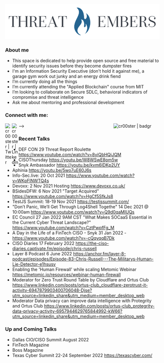![threatmebers](TEsmall.png)

### About me
- This space is dedicated to help provide open source and free material to identify security issues before they become dumpster fires
- I'm an Information Security Executive (don't hold it against me), a garage gym work out junky and an energy drink fiend 
- I’m currently doing all the things
- I’m currently attending the "Applied Blockchain" course from MIT
- I’m looking to collaborate on Secure SDLC, behavioral indicators of compromise and threat intelligence
- Ask me about mentoring and professional development

### Connect with me:
-->
[<img align="left" alt="cr00ster | Twitter" width="22px" src="https://cdn.jsdelivr.net/npm/simple-icons@v3/icons/twitter.svg" />][twitter]
[<img align="left" alt="cr00ster | LinkedIn" width="22px" src="https://cdn.jsdelivr.net/npm/simple-icons@v3/icons/linkedin.svg" />][linkedin]
[<img align="right" alt="cr00ster | badgr" width="150px" src="https://api.badgr.io/public/assertions/pcjfHHTcQoW9hh0tcOoSHg/image" />][badgr]

[twitter]: https://twitter.com/cr00ster
[linkedin]: https://www.linkedin.com/in/christopher-russell-5a9b20a7/
[badgr]: https://badgr.com/public/assertions/pcjfHHTcQoW9hh0tcOoSHg  

### Recent Talks
- DEF CON 29 Threat Report Roulette  https://www.youtube.com/watch?v=8viQbHQjJQM
- CISOThursday https://youtu.be/W8WSwE8pm5w                               
- Snyk Ambassador https://youtu.be/kvm6IDKp2UY
- Aphinia https://youtu.be/5wo7uE60J6s
- Info-Sec.live: 20 Oct 2021 https://www.youtube.com/watch?v=WKpFlNWTQ4s
- Devoxx: 2 Nov 2021 Hosting https://www.devoxx.co.uk/
- BSidesDFW: 6 Nov 2021 "Target Acquired" https://www.youtube.com/watch?v=HgCf5SfkJs8
- TestJS Summit: 18-19 Nov 2021 https://testjssummit.com/
- "Don’t Panic, We’ll Get Through Log4Shell Togethe" 14 Dec 2021 @ 10:00am https://www.youtube.com/watch?v=Q9d0qaMIUQs
- EC Council 27 Jan 2022 9AM CST "What Makes SOCaaS Essential in the Current Cyber Threat Landscape?" https://www.youtube.com/watch?v=CztPwpfFg_M
- A Day in the Life of a FinTech CISO - Snyk 31 Jan 2022 - https://www.youtube.com/watch?v=-cQqyqqB7Dk
- CISO Diaries 17 February 2022 https://the-ciso-diaries.captivate.fm/episode/chris-russell
- Layer 8 Podcast 6 June 2022  https://anchor.fm/layer-8-podcast/episodes/Episode-83-Chris-Russell---The-Militarys-Human-Lie-Detector-e1hsusv
- Enabling the 'Human Firewall' while scaling Metomic Webinar https://metomic.io/resources/webinar-human-firewall
- Moderator for Zero Trust Round Table by Cloudflare and Ortus Club https://www.linkedin.com/posts/ortus-club_cloudflare-zerotrust-it-activity-6947879903400706048-Djse?utm_source=linkedin_share&utm_medium=member_desktop_web
- Moderator Data privacy can improve data intelligence with Protegrity and Ortus Club https://www.linkedin.com/posts/ortus-club_protegrity-data-privacy-activity-6957944629765844992-kW66?utm_source=linkedin_share&utm_medium=member_desktop_web
### Up and Coming Talks
- Dallas CIO/CISO Summit August 2022  
- FinTech Magazine
- Boss Magazine
- Texas Cyber Summit 22-24 September 2022 https://texascyber.com/              
